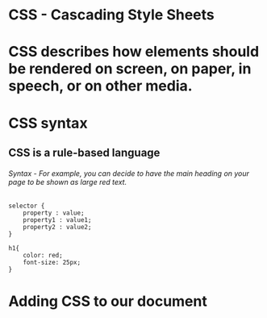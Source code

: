 # CSS - Cascading Style Sheets
# CSS describes how elements should be rendered on screen, on paper, in speech, or on other media.

# CSS syntax
## CSS is a rule-based language
###### Syntax - For example, you can decide to have the main heading on your page to be shown as large red text.

    selector {
        property : value;
        property1 : value1;
        property2 : value2;
    }

    h1{
        color: red;
        font-size: 25px;
    }

# Adding CSS to our document

